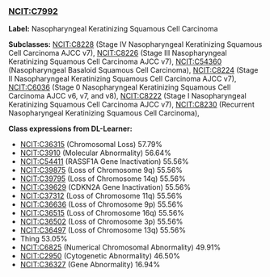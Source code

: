 
### [NCIT:C7992](http://purl.obolibrary.org/obo/NCIT_C7992)
**Label:** Nasopharyngeal Keratinizing Squamous Cell Carcinoma

**Subclasses:** [NCIT:C8228](http://purl.obolibrary.org/obo/NCIT_C8228) (Stage IV Nasopharyngeal Keratinizing Squamous Cell Carcinoma AJCC v7), [NCIT:C8226](http://purl.obolibrary.org/obo/NCIT_C8226) (Stage III Nasopharyngeal Keratinizing Squamous Cell Carcinoma AJCC v7), [NCIT:C54360](http://purl.obolibrary.org/obo/NCIT_C54360) (Nasopharyngeal Basaloid Squamous Cell Carcinoma), [NCIT:C8224](http://purl.obolibrary.org/obo/NCIT_C8224) (Stage II Nasopharyngeal Keratinizing Squamous Cell Carcinoma AJCC v7), [NCIT:C6036](http://purl.obolibrary.org/obo/NCIT_C6036) (Stage 0 Nasopharyngeal Keratinizing Squamous Cell Carcinoma AJCC v6, v7, and v8), [NCIT:C8222](http://purl.obolibrary.org/obo/NCIT_C8222) (Stage I Nasopharyngeal Keratinizing Squamous Cell Carcinoma AJCC v7), [NCIT:C8230](http://purl.obolibrary.org/obo/NCIT_C8230) (Recurrent Nasopharyngeal Keratinizing Squamous Cell Carcinoma), 

**Class expressions from DL-Learner:**

- [NCIT:C36315](http://purl.obolibrary.org/obo/NCIT_C36315) (Chromosomal Loss) 57.79%
- [NCIT:C3910](http://purl.obolibrary.org/obo/NCIT_C3910) (Molecular Abnormality) 56.64%
- [NCIT:C54411](http://purl.obolibrary.org/obo/NCIT_C54411) (RASSF1A Gene Inactivation) 55.56%
- [NCIT:C39875](http://purl.obolibrary.org/obo/NCIT_C39875) (Loss of Chromosome 9q) 55.56%
- [NCIT:C39795](http://purl.obolibrary.org/obo/NCIT_C39795) (Loss of Chromosome 14q) 55.56%
- [NCIT:C39629](http://purl.obolibrary.org/obo/NCIT_C39629) (CDKN2A Gene Inactivation) 55.56%
- [NCIT:C37312](http://purl.obolibrary.org/obo/NCIT_C37312) (Loss of Chromosome 11q) 55.56%
- [NCIT:C36636](http://purl.obolibrary.org/obo/NCIT_C36636) (Loss of Chromosome 9p) 55.56%
- [NCIT:C36515](http://purl.obolibrary.org/obo/NCIT_C36515) (Loss of Chromosome 16q) 55.56%
- [NCIT:C36502](http://purl.obolibrary.org/obo/NCIT_C36502) (Loss of Chromosome 3p) 55.56%
- [NCIT:C36497](http://purl.obolibrary.org/obo/NCIT_C36497) (Loss of Chromosome 13q) 55.56%
- Thing 53.05%
- [NCIT:C6825](http://purl.obolibrary.org/obo/NCIT_C6825) (Numerical Chromosomal Abnormality) 49.91%
- [NCIT:C2950](http://purl.obolibrary.org/obo/NCIT_C2950) (Cytogenetic Abnormality) 46.50%
- [NCIT:C36327](http://purl.obolibrary.org/obo/NCIT_C36327) (Gene Abnormality) 16.94%


